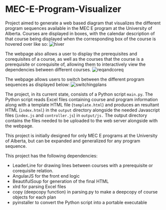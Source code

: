 # MEC-E-Program-Visualizer

Project aimed to generate a web based diagram that visualizes the different program sequences available in the MEC E program
at the University of Alberta. Courses are displayed in boxes, with the calendar description of that course being displayed when
the corresponding box of the course is hovered over like so:
![hiver](https://user-images.githubusercontent.com/60327441/170583188-8721854f-dbcb-45a2-a369-fce030e13707.gif)

The webpage also allows a user to display the prerequisites and corequisites of a course, as well as the courses that
the course is a prerequisite or corequisite of, allowing them to interactively view the dependencies between different courses. 
![reqandcoreq](https://user-images.githubusercontent.com/60327441/170582565-eaa28b0c-5f97-48b9-83f2-04a713e77367.gif)


The webpage allows users to switch between the different program sequences as displayed below:
![switchingplans](https://user-images.githubusercontent.com/60327441/170582880-7feb5c07-18c9-4624-836d-a3875d182f69.gif)


The project, in its current state, consists of a Python script `main.py`. The Python script reads
Excel files containing course and program information along with a template HTML file (`template.html`) 
and produces an resultant HTML (`index.html`) in the `output` directory alongside the needed
Javascript files (`index.js` and `controller.js`) in `output/js.` The output directory contains the
files needed to be uploaded to the web server alongside with the webpage.

This project is initially designed for only MEC E programs at the University of Alberta, 
but can be expanded and generalized for any program sequence.

This project has the following dependencies:
  - LeaderLine for drawing lines between courses with a prerequisite or corequisite relation.
  - AngularJS for the front end logic
  - BeautifulSoup for generation of the final HTML
  - xlrd for parsing Excel files
  - copy (deepcopy function) in parsing.py to make a deepcopy of course objects for each plan
  - pyinstaller to convert the Python script into a portable executable

